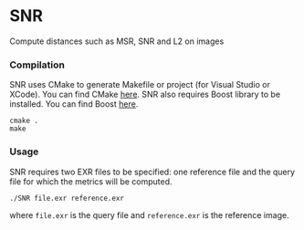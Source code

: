 # SNR
Compute distances such as MSR, SNR and L2 on images

### Compilation

SNR uses CMake to generate Makefile or project (for Visual Studio or XCode). You can find CMake [here](http://cmake.org/). SNR also requires Boost library to be installed. You can find Boost [here](http://www.boost.org).

    cmake .
    make

### Usage

SNR requires two EXR files to be specified: one reference file and the query file for which the metrics will be computed.

    ./SNR file.exr reference.exr

where `file.exr` is the query file and `reference.exr` is the reference image.
